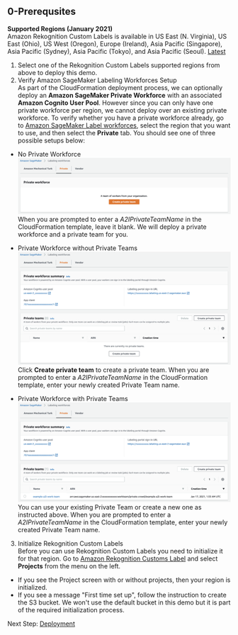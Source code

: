 ## 0-Prerequsites

**Supported Regions (January 2021)**  
Amazon Rekognition Custom Labels is available in US East (N. Virginia), US East (Ohio), US West (Oregon), Europe (Ireland), Asia Pacific (Singapore), Asia Pacific (Sydney), Asia Pacific (Tokyo), and Asia Pacific (Seoul). [Latest](https://docs.aws.amazon.com/general/latest/gr/rekognition.html)

1. Select one of the Rekognition Custom Labels supported regions from above to deploy this demo.
2. Verify Amazon SageMaker Labeling Workforces Setup  
As part of the CloudFormation deployment process, we can optionally deploy an **Amazon SageMaker Private Workforce** with an associated **Amazon Cognito User Pool**. However since you can only have one private workforce per region, we cannot deploy over an existing private workforce. To verify whether you have a private workforce already, go to [Amazon SageMaker Label workforces](https://console.aws.amazon.com/sagemaker/groundtruth#/labeling-workforces), select the region that you want to use, and then select the **Private** tab. You should see one of three possible setups below:  
  - No Private Workforce
  ![No Private Workforce Image](no-private-workforce.png)
  When you are prompted to enter a *A2IPrivateTeamName* in the CloudFormation template, leave it blank. We will deploy a private workforce and a private team for you.

  - Private Workforce without Private Teams  
  ![Private Workforce Without Team Image](private-workforce-without-teams.png)
  Click **Create private team** to create a private team. When you are prompted to enter a *A2IPrivateTeamName* in the CloudFormation template, enter your newly created Private Team name.

  - Private Workforce with Private Teams
  ![Private Workforce With Team Image](private-workforce-with-teams.png)
  You can use your existing Private Team or create a new one as instructed above. When you are prompted to enter a *A2IPrivateTeamName* in the CloudFormation template, enter your newly created Private Team name.

3. Initialize Rekognition Custom Labels  
Before you can use Rekognition Custom Labels you need to initialize it for that region. Go to [Amazon Rekognition Customs Label](https://console.aws.amazon.com/rekognition/custom-labels) and select **Projects** from the menu on the left.
  - If you see the Project screen with or without projects, then your region is initialized.
  - If you see a message "First time set up", follow the instruction to create the S3 bucket. We won't use the default bucket in this demo but it is part of the required initialization process.

Next Step: [Deployment](../1-Deployment/)
